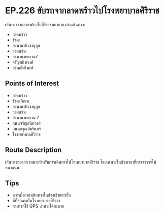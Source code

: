 # EP.226 ขับรถจากลาดพร้าวไปโรงพยาบาลศิริราช

เส้นทางจากลาดพร้าวไปศิริราชพยาบาล ผ่านเส้นทาง:
- ลาดพร้าว 
- รัชดา 
- สะพานประชานุกูล 
- วงศ์สว่าง 
- สะพานพระราม7 
- จรัญสนิทวงศ์ 
- อรุณอัมรินทร์

## Points of Interest
- ลาดพร้าว
- รัชดาภิเษก
- สะพานประชานุกูล
- วงศ์สว่าง
- สะพานพระราม 7
- ถนนจรัญสนิทวงศ์
- ถนนอรุณอัมรินทร์
- โรงพยาบาลศิริราช

## Route Description
เส้นทางสะดวก เหมาะสำหรับการเดินทางไปโรงพยาบาลศิริราช โดยเฉพาะในช่วงเวลาที่การจราจรไม่หนาแน่น

## Tips
- ควรเผื่อเวลาเดินทางในช่วงเช้าและเย็น
- มีที่จอดรถในโรงพยาบาลศิริราช
- สามารถใช้ GPS นำทางได้สะดวก